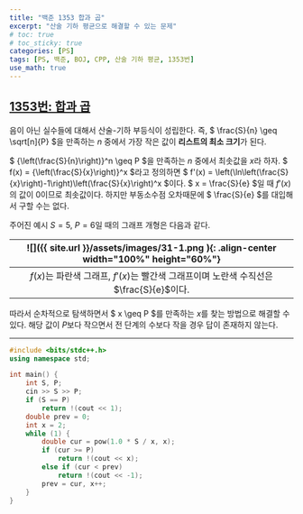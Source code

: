 ```yaml
---
title: "백준 1353 합과 곱"
excerpt: "산술 기하 평균으로 해결할 수 있는 문제"
# toc: true
# toc_sticky: true
categories: [PS]
tags: [PS, 백준, BOJ, CPP, 산술 기하 평균, 1353번]
use_math: true
---
```


## [1353번: 합과 곱](https://www.acmicpc.net/problem/1353)
  
음이 아닌 실수들에 대해서 산술-기하 부등식이 성립한다. 즉, $ \frac{S}{n} \geq \sqrt[n]{P} $을 만족하는 $n$ 중에서 가장 작은 값이 **리스트의 최소 크기**가 된다.  

$ {\left(\frac{S}{n}\right)}^n \geq P $을 만족하는 $n$ 중에서 최솟값을 $x$라 하자. $ f(x) = {\left(\frac{S}{x}\right)}^x $라고 정의하면 $ f'(x) = \left(\ln\left(\frac{S}{x}\right)-1\right)\left(\frac{S}{x}\right)^x $이다. $ x = \frac{S}{e} $일 때 $f'(x)$의 값이 0이므로 최솟값이다. 하지만 부동소수점 오차때문에 $ \frac{S}{e} $를 대입해서 구할 수는 없다.  

주어진 예시 $S = 5$, $P = 6$일 때의 그래프 개형은 다음과 같다.  

| ![]({{ site.url }}/assets/images/31-1.png ){: .align-center width="100%" height="60%"} |
|:--:|
| $f(x)$는 파란색 그래프, $f'(x)$는 빨간색 그래프이며 노란색 수직선은 $\frac{S}{e}$이다. |  
  

  


따라서 순차적으로 탐색하면서 $ x \geq P $를 만족하는 $x$를 찾는 방법으로 해결할 수 있다. 해당 값이 $P$보다 작으면서 전 단계의 수보다 작을 경우 답이 존재하지 않는다.  

  
---

```cpp
#include <bits/stdc++.h>
using namespace std;

int main() {
    int S, P;
    cin >> S >> P;
    if (S == P)
        return !(cout << 1);
    double prev = 0;
    int x = 2;
    while (1) {
        double cur = pow(1.0 * S / x, x);
        if (cur >= P)
            return !(cout << x);
        else if (cur < prev)
            return !(cout << -1);
        prev = cur, x++;
    }
}
```
  
<br>
<br>